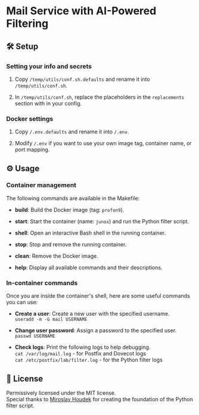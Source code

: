 # Mail Service with AI-Powered Filtering

## 🛠 Setup

### Setting your info and secrets

1. Copy `/temp/utils/conf.sh.defaults` and rename it into `/temp/utils/conf.sh`.

2. In `/temp/utils/conf.sh`, replace the placeholders in the `replacements` section with in your config.

### Docker settings

1. Copy `/.env.defaults` and rename it into `/.env`.

2. Modify `/.env` if you want to use your own image tag, container name, or port mapping.

## ⚙️ Usage

### Container management

The following commands are available in the Makefile:

-   **build**: Build the Docker image (tag: `profon9`).

-   **start**: Start the container (name: `junox`) and run the Python filter script.

-   **shell**: Open an interactive Bash shell in the running container.

-   **stop**: Stop and remove the running container.

-   **clean**: Remove the Docker image.

-   **help**: Display all available commands and their descriptions.

### In-container commands

Once you are inside the container's shell, here are some useful commands you can use:

-   **Create a user**: Create a new user with the specified username.  
    `useradd -m -G mail USERNAME`

-   **Change user password**: Assign a password to the specified user.  
    `passwd USERNAME`

-   **Check logs**: Print the following logs to help debugging.  
    `cat /var/log/mail.log` - for Postfix and Dovecot logs  
    `cat /etc/postfix/lab/filter.log` - for the Python filter logs

## 📝 License

Permissively licensed under the MIT license.  
Special thanks to [Miroslav Houdek](https://github.com/MiroslavHoudek) for creating the foundation of the Python filter script.
